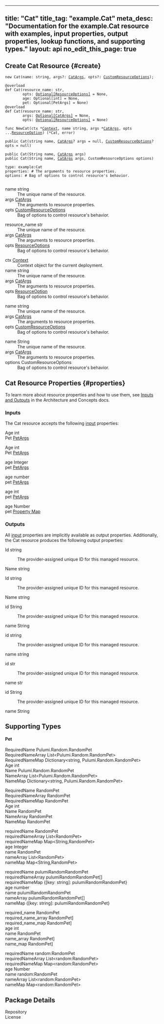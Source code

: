 
---
title: "Cat"
title_tag: "example.Cat"
meta_desc: "Documentation for the example.Cat resource with examples, input properties, output properties, lookup functions, and supporting types."
layout: api
no_edit_this_page: true
---



<!-- WARNING: this file was generated by test. -->
<!-- Do not edit by hand unless you're certain you know what you are doing! -->




## Create Cat Resource {#create}
<div>
<pulumi-chooser type="language" options="typescript,python,go,csharp,java,yaml"></pulumi-chooser>
</div>


<div>
<pulumi-choosable type="language" values="javascript,typescript">
<div class="highlight"><pre class="chroma"><code class="language-typescript" data-lang="typescript"><span class="k">new </span><span class="nx">Cat</span><span class="p">(</span><span class="nx">name</span><span class="p">:</span> <span class="nx">string</span><span class="p">,</span> <span class="nx">args</span><span class="p">?:</span> <span class="nx"><a href="#inputs">CatArgs</a></span><span class="p">,</span> <span class="nx">opts</span><span class="p">?:</span> <span class="nx"><a href="/docs/reference/pkg/nodejs/pulumi/pulumi/#CustomResourceOptions">CustomResourceOptions</a></span><span class="p">);</span></code></pre></div>
</pulumi-choosable>
</div>

<div>
<pulumi-choosable type="language" values="python">
<div class="highlight"><pre class="chroma"><code class="language-python" data-lang="python"><span class=nd>@overload</span>
<span class="k">def </span><span class="nx">Cat</span><span class="p">(</span><span class="nx">resource_name</span><span class="p">:</span> <span class="nx">str</span><span class="p">,</span>
        <span class="nx">opts</span><span class="p">:</span> <span class="nx"><a href="/docs/reference/pkg/python/pulumi/#pulumi.ResourceOptions">Optional[ResourceOptions]</a></span> = None<span class="p">,</span>
        <span class="nx">age</span><span class="p">:</span> <span class="nx">Optional[int]</span> = None<span class="p">,</span>
        <span class="nx">pet</span><span class="p">:</span> <span class="nx">Optional[PetArgs]</span> = None<span class="p">)</span>
<span class=nd>@overload</span>
<span class="k">def </span><span class="nx">Cat</span><span class="p">(</span><span class="nx">resource_name</span><span class="p">:</span> <span class="nx">str</span><span class="p">,</span>
        <span class="nx">args</span><span class="p">:</span> <span class="nx"><a href="#inputs">Optional[CatArgs]</a></span> = None<span class="p">,</span>
        <span class="nx">opts</span><span class="p">:</span> <span class="nx"><a href="/docs/reference/pkg/python/pulumi/#pulumi.ResourceOptions">Optional[ResourceOptions]</a></span> = None<span class="p">)</span></code></pre></div>
</pulumi-choosable>
</div>

<div>
<pulumi-choosable type="language" values="go">
<div class="highlight"><pre class="chroma"><code class="language-go" data-lang="go"><span class="k">func </span><span class="nx">NewCat</span><span class="p">(</span><span class="nx">ctx</span><span class="p"> *</span><span class="nx"><a href="https://pkg.go.dev/github.com/pulumi/pulumi/sdk/v3/go/pulumi?tab=doc#Context">Context</a></span><span class="p">,</span> <span class="nx">name</span><span class="p"> </span><span class="nx">string</span><span class="p">,</span> <span class="nx">args</span><span class="p"> *</span><span class="nx"><a href="#inputs">CatArgs</a></span><span class="p">,</span> <span class="nx">opts</span><span class="p"> ...</span><span class="nx"><a href="https://pkg.go.dev/github.com/pulumi/pulumi/sdk/v3/go/pulumi?tab=doc#ResourceOption">ResourceOption</a></span><span class="p">) (*<span class="nx">Cat</span>, error)</span></code></pre></div>
</pulumi-choosable>
</div>

<div>
<pulumi-choosable type="language" values="csharp">
<div class="highlight"><pre class="chroma"><code class="language-csharp" data-lang="csharp"><span class="k">public </span><span class="nx">Cat</span><span class="p">(</span><span class="nx">string</span><span class="p"> </span><span class="nx">name<span class="p">,</span> <span class="nx"><a href="#inputs">CatArgs</a></span><span class="p">? </span><span class="nx">args = null<span class="p">,</span> <span class="nx"><a href="/docs/reference/pkg/dotnet/Pulumi/Pulumi.CustomResourceOptions.html">CustomResourceOptions</a></span><span class="p">? </span><span class="nx">opts = null<span class="p">)</span></code></pre></div>
</pulumi-choosable>
</div>

<div>
<pulumi-choosable type="language" values="java">
<div class="highlight"><pre class="chroma">
<code class="language-java" data-lang="java"><span class="k">public </span><span class="nx">Cat</span><span class="p">(</span><span class="nx">String</span><span class="p"> </span><span class="nx">name<span class="p">,</span> <span class="nx"><a href="#inputs">CatArgs</a></span><span class="p"> </span><span class="nx">args<span class="p">)</span>
<span class="k">public </span><span class="nx">Cat</span><span class="p">(</span><span class="nx">String</span><span class="p"> </span><span class="nx">name<span class="p">,</span> <span class="nx"><a href="#inputs">CatArgs</a></span><span class="p"> </span><span class="nx">args<span class="p">,</span> <span class="nx">CustomResourceOptions</span><span class="p"> </span><span class="nx">options<span class="p">)</span>
</code></pre></div>
</pulumi-choosable>
</div>

<div>
<pulumi-choosable type="language" values="yaml">
<div class="highlight"><pre class="chroma"><code class="language-yaml" data-lang="yaml">type: <span class="nx">example:Cat</span><span class="p"></span>
<span class="p">properties</span><span class="p">: </span><span class="c">#&nbsp;The arguments to resource properties.</span>
<span class="p"></span><span class="p">options</span><span class="p">: </span><span class="c">#&nbsp;Bag of options to control resource&#39;s behavior.</span>
<span class="p"></span>
</code></pre></div>
</pulumi-choosable>
</div>

<div>
<pulumi-choosable type="language" values="javascript,typescript">

<dl class="resources-properties"><dt
        class="property-required" title="Required">
        <span>name</span>
        <span class="property-indicator"></span>
        <span class="property-type">string</span>
    </dt>
    <dd>The unique name of the resource.</dd><dt
        class="property-optional" title="Optional">
        <span>args</span>
        <span class="property-indicator"></span>
        <span class="property-type"><a href="#inputs">CatArgs</a></span>
    </dt>
    <dd>The arguments to resource properties.</dd><dt
        class="property-optional" title="Optional">
        <span>opts</span>
        <span class="property-indicator"></span>
        <span class="property-type"><a href="/docs/reference/pkg/nodejs/pulumi/pulumi/#CustomResourceOptions">CustomResourceOptions</a></span>
    </dt>
    <dd>Bag of options to control resource&#39;s behavior.</dd></dl>

</pulumi-choosable>
</div>

<div>
<pulumi-choosable type="language" values="python">

<dl class="resources-properties"><dt
        class="property-required" title="Required">
        <span>resource_name</span>
        <span class="property-indicator"></span>
        <span class="property-type">str</span>
    </dt>
    <dd>The unique name of the resource.</dd><dt
        class="property-optional" title="Optional">
        <span>args</span>
        <span class="property-indicator"></span>
        <span class="property-type"><a href="#inputs">CatArgs</a></span>
    </dt>
    <dd>The arguments to resource properties.</dd><dt
        class="property-optional" title="Optional">
        <span>opts</span>
        <span class="property-indicator"></span>
        <span class="property-type"><a href="/docs/reference/pkg/python/pulumi/#pulumi.ResourceOptions">ResourceOptions</a></span>
    </dt>
    <dd>Bag of options to control resource&#39;s behavior.</dd></dl>

</pulumi-choosable>
</div>

<div>
<pulumi-choosable type="language" values="go">

<dl class="resources-properties"><dt
        class="property-optional" title="Optional">
        <span>ctx</span>
        <span class="property-indicator"></span>
        <span class="property-type"><a href="https://pkg.go.dev/github.com/pulumi/pulumi/sdk/v3/go/pulumi?tab=doc#Context">Context</a></span>
    </dt>
    <dd>Context object for the current deployment.</dd><dt
        class="property-required" title="Required">
        <span>name</span>
        <span class="property-indicator"></span>
        <span class="property-type">string</span>
    </dt>
    <dd>The unique name of the resource.</dd><dt
        class="property-optional" title="Optional">
        <span>args</span>
        <span class="property-indicator"></span>
        <span class="property-type"><a href="#inputs">CatArgs</a></span>
    </dt>
    <dd>The arguments to resource properties.</dd><dt
        class="property-optional" title="Optional">
        <span>opts</span>
        <span class="property-indicator"></span>
        <span class="property-type"><a href="https://pkg.go.dev/github.com/pulumi/pulumi/sdk/v3/go/pulumi?tab=doc#ResourceOption">ResourceOption</a></span>
    </dt>
    <dd>Bag of options to control resource&#39;s behavior.</dd></dl>

</pulumi-choosable>
</div>

<div>
<pulumi-choosable type="language" values="csharp">

<dl class="resources-properties"><dt
        class="property-required" title="Required">
        <span>name</span>
        <span class="property-indicator"></span>
        <span class="property-type">string</span>
    </dt>
    <dd>The unique name of the resource.</dd><dt
        class="property-optional" title="Optional">
        <span>args</span>
        <span class="property-indicator"></span>
        <span class="property-type"><a href="#inputs">CatArgs</a></span>
    </dt>
    <dd>The arguments to resource properties.</dd><dt
        class="property-optional" title="Optional">
        <span>opts</span>
        <span class="property-indicator"></span>
        <span class="property-type"><a href="/docs/reference/pkg/dotnet/Pulumi/Pulumi.CustomResourceOptions.html">CustomResourceOptions</a></span>
    </dt>
    <dd>Bag of options to control resource&#39;s behavior.</dd></dl>

</pulumi-choosable>
</div>

<div>
<pulumi-choosable type="language" values="java">

<dl class="resources-properties"><dt
        class="property-required" title="Required">
        <span>name</span>
        <span class="property-indicator"></span>
        <span class="property-type">String</span>
    </dt>
    <dd>The unique name of the resource.</dd><dt
        class="property-required" title="Required">
        <span>args</span>
        <span class="property-indicator"></span>
        <span class="property-type"><a href="#inputs">CatArgs</a></span>
    </dt>
    <dd>The arguments to resource properties.</dd><dt
        class="property-optional" title="Optional">
        <span>options</span>
        <span class="property-indicator"></span>
        <span class="property-type">CustomResourceOptions</span>
    </dt>
    <dd>Bag of options to control resource&#39;s behavior.</dd></dl>

</pulumi-choosable>
</div>

## Cat Resource Properties {#properties}

To learn more about resource properties and how to use them, see [Inputs and Outputs](/docs/intro/concepts/inputs-outputs) in the Architecture and Concepts docs.

### Inputs

The Cat resource accepts the following [input](/docs/intro/concepts/inputs-outputs) properties:



<div>
<pulumi-choosable type="language" values="csharp">
<dl class="resources-properties"><dt class="property-optional"
            title="Optional">
        <span id="age_csharp">
<a data-swiftype-name="resource-property" data-swiftype-type="text" href="#age_csharp" style="color: inherit; text-decoration: inherit;">Age</a>
</span>
        <span class="property-indicator"></span>
        <span class="property-type">int</span>
    </dt>
    <dd></dd><dt class="property-optional"
            title="Optional">
        <span id="pet_csharp">
<a data-swiftype-name="resource-property" data-swiftype-type="text" href="#pet_csharp" style="color: inherit; text-decoration: inherit;">Pet</a>
</span>
        <span class="property-indicator"></span>
        <span class="property-type"><a href="#pet">Pet<wbr>Args</a></span>
    </dt>
    <dd></dd></dl>
</pulumi-choosable>
</div>

<div>
<pulumi-choosable type="language" values="go">
<dl class="resources-properties"><dt class="property-optional"
            title="Optional">
        <span id="age_go">
<a data-swiftype-name="resource-property" data-swiftype-type="text" href="#age_go" style="color: inherit; text-decoration: inherit;">Age</a>
</span>
        <span class="property-indicator"></span>
        <span class="property-type">int</span>
    </dt>
    <dd></dd><dt class="property-optional"
            title="Optional">
        <span id="pet_go">
<a data-swiftype-name="resource-property" data-swiftype-type="text" href="#pet_go" style="color: inherit; text-decoration: inherit;">Pet</a>
</span>
        <span class="property-indicator"></span>
        <span class="property-type"><a href="#pet">Pet<wbr>Args</a></span>
    </dt>
    <dd></dd></dl>
</pulumi-choosable>
</div>

<div>
<pulumi-choosable type="language" values="java">
<dl class="resources-properties"><dt class="property-optional"
            title="Optional">
        <span id="age_java">
<a data-swiftype-name="resource-property" data-swiftype-type="text" href="#age_java" style="color: inherit; text-decoration: inherit;">age</a>
</span>
        <span class="property-indicator"></span>
        <span class="property-type">Integer</span>
    </dt>
    <dd></dd><dt class="property-optional"
            title="Optional">
        <span id="pet_java">
<a data-swiftype-name="resource-property" data-swiftype-type="text" href="#pet_java" style="color: inherit; text-decoration: inherit;">pet</a>
</span>
        <span class="property-indicator"></span>
        <span class="property-type"><a href="#pet">Pet<wbr>Args</a></span>
    </dt>
    <dd></dd></dl>
</pulumi-choosable>
</div>

<div>
<pulumi-choosable type="language" values="javascript,typescript">
<dl class="resources-properties"><dt class="property-optional"
            title="Optional">
        <span id="age_nodejs">
<a data-swiftype-name="resource-property" data-swiftype-type="text" href="#age_nodejs" style="color: inherit; text-decoration: inherit;">age</a>
</span>
        <span class="property-indicator"></span>
        <span class="property-type">number</span>
    </dt>
    <dd></dd><dt class="property-optional"
            title="Optional">
        <span id="pet_nodejs">
<a data-swiftype-name="resource-property" data-swiftype-type="text" href="#pet_nodejs" style="color: inherit; text-decoration: inherit;">pet</a>
</span>
        <span class="property-indicator"></span>
        <span class="property-type"><a href="#pet">Pet<wbr>Args</a></span>
    </dt>
    <dd></dd></dl>
</pulumi-choosable>
</div>

<div>
<pulumi-choosable type="language" values="python">
<dl class="resources-properties"><dt class="property-optional"
            title="Optional">
        <span id="age_python">
<a data-swiftype-name="resource-property" data-swiftype-type="text" href="#age_python" style="color: inherit; text-decoration: inherit;">age</a>
</span>
        <span class="property-indicator"></span>
        <span class="property-type">int</span>
    </dt>
    <dd></dd><dt class="property-optional"
            title="Optional">
        <span id="pet_python">
<a data-swiftype-name="resource-property" data-swiftype-type="text" href="#pet_python" style="color: inherit; text-decoration: inherit;">pet</a>
</span>
        <span class="property-indicator"></span>
        <span class="property-type"><a href="#pet">Pet<wbr>Args</a></span>
    </dt>
    <dd></dd></dl>
</pulumi-choosable>
</div>

<div>
<pulumi-choosable type="language" values="yaml">
<dl class="resources-properties"><dt class="property-optional"
            title="Optional">
        <span id="age_yaml">
<a data-swiftype-name="resource-property" data-swiftype-type="text" href="#age_yaml" style="color: inherit; text-decoration: inherit;">age</a>
</span>
        <span class="property-indicator"></span>
        <span class="property-type">Number</span>
    </dt>
    <dd></dd><dt class="property-optional"
            title="Optional">
        <span id="pet_yaml">
<a data-swiftype-name="resource-property" data-swiftype-type="text" href="#pet_yaml" style="color: inherit; text-decoration: inherit;">pet</a>
</span>
        <span class="property-indicator"></span>
        <span class="property-type"><a href="#pet">Property Map</a></span>
    </dt>
    <dd></dd></dl>
</pulumi-choosable>
</div>


### Outputs

All [input](#inputs) properties are implicitly available as output properties. Additionally, the Cat resource produces the following output properties:



<div>
<pulumi-choosable type="language" values="csharp">
<dl class="resources-properties"><dt class="property-"
            title="">
        <span id="id_csharp">
<a data-swiftype-name="resource-property" data-swiftype-type="text" href="#id_csharp" style="color: inherit; text-decoration: inherit;">Id</a>
</span>
        <span class="property-indicator"></span>
        <span class="property-type">string</span>
    </dt>
    <dd><p>The provider-assigned unique ID for this managed resource.</p>
</dd><dt class="property-"
            title="">
        <span id="name_csharp">
<a data-swiftype-name="resource-property" data-swiftype-type="text" href="#name_csharp" style="color: inherit; text-decoration: inherit;">Name</a>
</span>
        <span class="property-indicator"></span>
        <span class="property-type">string</span>
    </dt>
    <dd></dd></dl>
</pulumi-choosable>
</div>

<div>
<pulumi-choosable type="language" values="go">
<dl class="resources-properties"><dt class="property-"
            title="">
        <span id="id_go">
<a data-swiftype-name="resource-property" data-swiftype-type="text" href="#id_go" style="color: inherit; text-decoration: inherit;">Id</a>
</span>
        <span class="property-indicator"></span>
        <span class="property-type">string</span>
    </dt>
    <dd><p>The provider-assigned unique ID for this managed resource.</p>
</dd><dt class="property-"
            title="">
        <span id="name_go">
<a data-swiftype-name="resource-property" data-swiftype-type="text" href="#name_go" style="color: inherit; text-decoration: inherit;">Name</a>
</span>
        <span class="property-indicator"></span>
        <span class="property-type">string</span>
    </dt>
    <dd></dd></dl>
</pulumi-choosable>
</div>

<div>
<pulumi-choosable type="language" values="java">
<dl class="resources-properties"><dt class="property-"
            title="">
        <span id="id_java">
<a data-swiftype-name="resource-property" data-swiftype-type="text" href="#id_java" style="color: inherit; text-decoration: inherit;">id</a>
</span>
        <span class="property-indicator"></span>
        <span class="property-type">String</span>
    </dt>
    <dd><p>The provider-assigned unique ID for this managed resource.</p>
</dd><dt class="property-"
            title="">
        <span id="name_java">
<a data-swiftype-name="resource-property" data-swiftype-type="text" href="#name_java" style="color: inherit; text-decoration: inherit;">name</a>
</span>
        <span class="property-indicator"></span>
        <span class="property-type">String</span>
    </dt>
    <dd></dd></dl>
</pulumi-choosable>
</div>

<div>
<pulumi-choosable type="language" values="javascript,typescript">
<dl class="resources-properties"><dt class="property-"
            title="">
        <span id="id_nodejs">
<a data-swiftype-name="resource-property" data-swiftype-type="text" href="#id_nodejs" style="color: inherit; text-decoration: inherit;">id</a>
</span>
        <span class="property-indicator"></span>
        <span class="property-type">string</span>
    </dt>
    <dd><p>The provider-assigned unique ID for this managed resource.</p>
</dd><dt class="property-"
            title="">
        <span id="name_nodejs">
<a data-swiftype-name="resource-property" data-swiftype-type="text" href="#name_nodejs" style="color: inherit; text-decoration: inherit;">name</a>
</span>
        <span class="property-indicator"></span>
        <span class="property-type">string</span>
    </dt>
    <dd></dd></dl>
</pulumi-choosable>
</div>

<div>
<pulumi-choosable type="language" values="python">
<dl class="resources-properties"><dt class="property-"
            title="">
        <span id="id_python">
<a data-swiftype-name="resource-property" data-swiftype-type="text" href="#id_python" style="color: inherit; text-decoration: inherit;">id</a>
</span>
        <span class="property-indicator"></span>
        <span class="property-type">str</span>
    </dt>
    <dd><p>The provider-assigned unique ID for this managed resource.</p>
</dd><dt class="property-"
            title="">
        <span id="name_python">
<a data-swiftype-name="resource-property" data-swiftype-type="text" href="#name_python" style="color: inherit; text-decoration: inherit;">name</a>
</span>
        <span class="property-indicator"></span>
        <span class="property-type">str</span>
    </dt>
    <dd></dd></dl>
</pulumi-choosable>
</div>

<div>
<pulumi-choosable type="language" values="yaml">
<dl class="resources-properties"><dt class="property-"
            title="">
        <span id="id_yaml">
<a data-swiftype-name="resource-property" data-swiftype-type="text" href="#id_yaml" style="color: inherit; text-decoration: inherit;">id</a>
</span>
        <span class="property-indicator"></span>
        <span class="property-type">String</span>
    </dt>
    <dd><p>The provider-assigned unique ID for this managed resource.</p>
</dd><dt class="property-"
            title="">
        <span id="name_yaml">
<a data-swiftype-name="resource-property" data-swiftype-type="text" href="#name_yaml" style="color: inherit; text-decoration: inherit;">name</a>
</span>
        <span class="property-indicator"></span>
        <span class="property-type">String</span>
    </dt>
    <dd></dd></dl>
</pulumi-choosable>
</div>







## Supporting Types



<h4 id="pet">Pet</h4>

<div>
<pulumi-choosable type="language" values="csharp">
<dl class="resources-properties"><dt class="property-required"
            title="Required">
        <span id="requiredname_csharp">
<a data-swiftype-name="resource-property" data-swiftype-type="text" href="#requiredname_csharp" style="color: inherit; text-decoration: inherit;">Required<wbr>Name</a>
</span>
        <span class="property-indicator"></span>
        <span class="property-type">Pulumi.<wbr>Random.<wbr>Random<wbr>Pet</span>
    </dt>
    <dd></dd><dt class="property-required"
            title="Required">
        <span id="requirednamearray_csharp">
<a data-swiftype-name="resource-property" data-swiftype-type="text" href="#requirednamearray_csharp" style="color: inherit; text-decoration: inherit;">Required<wbr>Name<wbr>Array</a>
</span>
        <span class="property-indicator"></span>
        <span class="property-type">List&lt;Pulumi.<wbr>Random.<wbr>Random<wbr>Pet&gt;</span>
    </dt>
    <dd></dd><dt class="property-required"
            title="Required">
        <span id="requirednamemap_csharp">
<a data-swiftype-name="resource-property" data-swiftype-type="text" href="#requirednamemap_csharp" style="color: inherit; text-decoration: inherit;">Required<wbr>Name<wbr>Map</a>
</span>
        <span class="property-indicator"></span>
        <span class="property-type">Dictionary&lt;string, Pulumi.<wbr>Random.<wbr>Random<wbr>Pet&gt;</span>
    </dt>
    <dd></dd><dt class="property-optional"
            title="Optional">
        <span id="age_csharp">
<a data-swiftype-name="resource-property" data-swiftype-type="text" href="#age_csharp" style="color: inherit; text-decoration: inherit;">Age</a>
</span>
        <span class="property-indicator"></span>
        <span class="property-type">int</span>
    </dt>
    <dd></dd><dt class="property-optional"
            title="Optional">
        <span id="name_csharp">
<a data-swiftype-name="resource-property" data-swiftype-type="text" href="#name_csharp" style="color: inherit; text-decoration: inherit;">Name</a>
</span>
        <span class="property-indicator"></span>
        <span class="property-type">Pulumi.<wbr>Random.<wbr>Random<wbr>Pet</span>
    </dt>
    <dd></dd><dt class="property-optional"
            title="Optional">
        <span id="namearray_csharp">
<a data-swiftype-name="resource-property" data-swiftype-type="text" href="#namearray_csharp" style="color: inherit; text-decoration: inherit;">Name<wbr>Array</a>
</span>
        <span class="property-indicator"></span>
        <span class="property-type">List&lt;Pulumi.<wbr>Random.<wbr>Random<wbr>Pet&gt;</span>
    </dt>
    <dd></dd><dt class="property-optional"
            title="Optional">
        <span id="namemap_csharp">
<a data-swiftype-name="resource-property" data-swiftype-type="text" href="#namemap_csharp" style="color: inherit; text-decoration: inherit;">Name<wbr>Map</a>
</span>
        <span class="property-indicator"></span>
        <span class="property-type">Dictionary&lt;string, Pulumi.<wbr>Random.<wbr>Random<wbr>Pet&gt;</span>
    </dt>
    <dd></dd></dl>
</pulumi-choosable>
</div>

<div>
<pulumi-choosable type="language" values="go">
<dl class="resources-properties"><dt class="property-required"
            title="Required">
        <span id="requiredname_go">
<a data-swiftype-name="resource-property" data-swiftype-type="text" href="#requiredname_go" style="color: inherit; text-decoration: inherit;">Required<wbr>Name</a>
</span>
        <span class="property-indicator"></span>
        <span class="property-type">Random<wbr>Pet</span>
    </dt>
    <dd></dd><dt class="property-required"
            title="Required">
        <span id="requirednamearray_go">
<a data-swiftype-name="resource-property" data-swiftype-type="text" href="#requirednamearray_go" style="color: inherit; text-decoration: inherit;">Required<wbr>Name<wbr>Array</a>
</span>
        <span class="property-indicator"></span>
        <span class="property-type">Random<wbr>Pet</span>
    </dt>
    <dd></dd><dt class="property-required"
            title="Required">
        <span id="requirednamemap_go">
<a data-swiftype-name="resource-property" data-swiftype-type="text" href="#requirednamemap_go" style="color: inherit; text-decoration: inherit;">Required<wbr>Name<wbr>Map</a>
</span>
        <span class="property-indicator"></span>
        <span class="property-type">Random<wbr>Pet</span>
    </dt>
    <dd></dd><dt class="property-optional"
            title="Optional">
        <span id="age_go">
<a data-swiftype-name="resource-property" data-swiftype-type="text" href="#age_go" style="color: inherit; text-decoration: inherit;">Age</a>
</span>
        <span class="property-indicator"></span>
        <span class="property-type">int</span>
    </dt>
    <dd></dd><dt class="property-optional"
            title="Optional">
        <span id="name_go">
<a data-swiftype-name="resource-property" data-swiftype-type="text" href="#name_go" style="color: inherit; text-decoration: inherit;">Name</a>
</span>
        <span class="property-indicator"></span>
        <span class="property-type">Random<wbr>Pet</span>
    </dt>
    <dd></dd><dt class="property-optional"
            title="Optional">
        <span id="namearray_go">
<a data-swiftype-name="resource-property" data-swiftype-type="text" href="#namearray_go" style="color: inherit; text-decoration: inherit;">Name<wbr>Array</a>
</span>
        <span class="property-indicator"></span>
        <span class="property-type">Random<wbr>Pet</span>
    </dt>
    <dd></dd><dt class="property-optional"
            title="Optional">
        <span id="namemap_go">
<a data-swiftype-name="resource-property" data-swiftype-type="text" href="#namemap_go" style="color: inherit; text-decoration: inherit;">Name<wbr>Map</a>
</span>
        <span class="property-indicator"></span>
        <span class="property-type">Random<wbr>Pet</span>
    </dt>
    <dd></dd></dl>
</pulumi-choosable>
</div>

<div>
<pulumi-choosable type="language" values="java">
<dl class="resources-properties"><dt class="property-required"
            title="Required">
        <span id="requiredname_java">
<a data-swiftype-name="resource-property" data-swiftype-type="text" href="#requiredname_java" style="color: inherit; text-decoration: inherit;">required<wbr>Name</a>
</span>
        <span class="property-indicator"></span>
        <span class="property-type">Random<wbr>Pet</span>
    </dt>
    <dd></dd><dt class="property-required"
            title="Required">
        <span id="requirednamearray_java">
<a data-swiftype-name="resource-property" data-swiftype-type="text" href="#requirednamearray_java" style="color: inherit; text-decoration: inherit;">required<wbr>Name<wbr>Array</a>
</span>
        <span class="property-indicator"></span>
        <span class="property-type">List&lt;Random<wbr>Pet&gt;</span>
    </dt>
    <dd></dd><dt class="property-required"
            title="Required">
        <span id="requirednamemap_java">
<a data-swiftype-name="resource-property" data-swiftype-type="text" href="#requirednamemap_java" style="color: inherit; text-decoration: inherit;">required<wbr>Name<wbr>Map</a>
</span>
        <span class="property-indicator"></span>
        <span class="property-type">Map&lt;String,Random<wbr>Pet&gt;</span>
    </dt>
    <dd></dd><dt class="property-optional"
            title="Optional">
        <span id="age_java">
<a data-swiftype-name="resource-property" data-swiftype-type="text" href="#age_java" style="color: inherit; text-decoration: inherit;">age</a>
</span>
        <span class="property-indicator"></span>
        <span class="property-type">Integer</span>
    </dt>
    <dd></dd><dt class="property-optional"
            title="Optional">
        <span id="name_java">
<a data-swiftype-name="resource-property" data-swiftype-type="text" href="#name_java" style="color: inherit; text-decoration: inherit;">name</a>
</span>
        <span class="property-indicator"></span>
        <span class="property-type">Random<wbr>Pet</span>
    </dt>
    <dd></dd><dt class="property-optional"
            title="Optional">
        <span id="namearray_java">
<a data-swiftype-name="resource-property" data-swiftype-type="text" href="#namearray_java" style="color: inherit; text-decoration: inherit;">name<wbr>Array</a>
</span>
        <span class="property-indicator"></span>
        <span class="property-type">List&lt;Random<wbr>Pet&gt;</span>
    </dt>
    <dd></dd><dt class="property-optional"
            title="Optional">
        <span id="namemap_java">
<a data-swiftype-name="resource-property" data-swiftype-type="text" href="#namemap_java" style="color: inherit; text-decoration: inherit;">name<wbr>Map</a>
</span>
        <span class="property-indicator"></span>
        <span class="property-type">Map&lt;String,Random<wbr>Pet&gt;</span>
    </dt>
    <dd></dd></dl>
</pulumi-choosable>
</div>

<div>
<pulumi-choosable type="language" values="javascript,typescript">
<dl class="resources-properties"><dt class="property-required"
            title="Required">
        <span id="requiredname_nodejs">
<a data-swiftype-name="resource-property" data-swiftype-type="text" href="#requiredname_nodejs" style="color: inherit; text-decoration: inherit;">required<wbr>Name</a>
</span>
        <span class="property-indicator"></span>
        <span class="property-type">pulumi<wbr>Random<wbr>Random<wbr>Pet</span>
    </dt>
    <dd></dd><dt class="property-required"
            title="Required">
        <span id="requirednamearray_nodejs">
<a data-swiftype-name="resource-property" data-swiftype-type="text" href="#requirednamearray_nodejs" style="color: inherit; text-decoration: inherit;">required<wbr>Name<wbr>Array</a>
</span>
        <span class="property-indicator"></span>
        <span class="property-type">pulumi<wbr>Random<wbr>Random<wbr>Pet[]</span>
    </dt>
    <dd></dd><dt class="property-required"
            title="Required">
        <span id="requirednamemap_nodejs">
<a data-swiftype-name="resource-property" data-swiftype-type="text" href="#requirednamemap_nodejs" style="color: inherit; text-decoration: inherit;">required<wbr>Name<wbr>Map</a>
</span>
        <span class="property-indicator"></span>
        <span class="property-type">{[key: string]: pulumi<wbr>Random<wbr>Random<wbr>Pet}</span>
    </dt>
    <dd></dd><dt class="property-optional"
            title="Optional">
        <span id="age_nodejs">
<a data-swiftype-name="resource-property" data-swiftype-type="text" href="#age_nodejs" style="color: inherit; text-decoration: inherit;">age</a>
</span>
        <span class="property-indicator"></span>
        <span class="property-type">number</span>
    </dt>
    <dd></dd><dt class="property-optional"
            title="Optional">
        <span id="name_nodejs">
<a data-swiftype-name="resource-property" data-swiftype-type="text" href="#name_nodejs" style="color: inherit; text-decoration: inherit;">name</a>
</span>
        <span class="property-indicator"></span>
        <span class="property-type">pulumi<wbr>Random<wbr>Random<wbr>Pet</span>
    </dt>
    <dd></dd><dt class="property-optional"
            title="Optional">
        <span id="namearray_nodejs">
<a data-swiftype-name="resource-property" data-swiftype-type="text" href="#namearray_nodejs" style="color: inherit; text-decoration: inherit;">name<wbr>Array</a>
</span>
        <span class="property-indicator"></span>
        <span class="property-type">pulumi<wbr>Random<wbr>Random<wbr>Pet[]</span>
    </dt>
    <dd></dd><dt class="property-optional"
            title="Optional">
        <span id="namemap_nodejs">
<a data-swiftype-name="resource-property" data-swiftype-type="text" href="#namemap_nodejs" style="color: inherit; text-decoration: inherit;">name<wbr>Map</a>
</span>
        <span class="property-indicator"></span>
        <span class="property-type">{[key: string]: pulumi<wbr>Random<wbr>Random<wbr>Pet}</span>
    </dt>
    <dd></dd></dl>
</pulumi-choosable>
</div>

<div>
<pulumi-choosable type="language" values="python">
<dl class="resources-properties"><dt class="property-required"
            title="Required">
        <span id="required_name_python">
<a data-swiftype-name="resource-property" data-swiftype-type="text" href="#required_name_python" style="color: inherit; text-decoration: inherit;">required_<wbr>name</a>
</span>
        <span class="property-indicator"></span>
        <span class="property-type">Random<wbr>Pet</span>
    </dt>
    <dd></dd><dt class="property-required"
            title="Required">
        <span id="required_name_array_python">
<a data-swiftype-name="resource-property" data-swiftype-type="text" href="#required_name_array_python" style="color: inherit; text-decoration: inherit;">required_<wbr>name_<wbr>array</a>
</span>
        <span class="property-indicator"></span>
        <span class="property-type">Random<wbr>Pet]</span>
    </dt>
    <dd></dd><dt class="property-required"
            title="Required">
        <span id="required_name_map_python">
<a data-swiftype-name="resource-property" data-swiftype-type="text" href="#required_name_map_python" style="color: inherit; text-decoration: inherit;">required_<wbr>name_<wbr>map</a>
</span>
        <span class="property-indicator"></span>
        <span class="property-type">Random<wbr>Pet]</span>
    </dt>
    <dd></dd><dt class="property-optional"
            title="Optional">
        <span id="age_python">
<a data-swiftype-name="resource-property" data-swiftype-type="text" href="#age_python" style="color: inherit; text-decoration: inherit;">age</a>
</span>
        <span class="property-indicator"></span>
        <span class="property-type">int</span>
    </dt>
    <dd></dd><dt class="property-optional"
            title="Optional">
        <span id="name_python">
<a data-swiftype-name="resource-property" data-swiftype-type="text" href="#name_python" style="color: inherit; text-decoration: inherit;">name</a>
</span>
        <span class="property-indicator"></span>
        <span class="property-type">Random<wbr>Pet</span>
    </dt>
    <dd></dd><dt class="property-optional"
            title="Optional">
        <span id="name_array_python">
<a data-swiftype-name="resource-property" data-swiftype-type="text" href="#name_array_python" style="color: inherit; text-decoration: inherit;">name_<wbr>array</a>
</span>
        <span class="property-indicator"></span>
        <span class="property-type">Random<wbr>Pet]</span>
    </dt>
    <dd></dd><dt class="property-optional"
            title="Optional">
        <span id="name_map_python">
<a data-swiftype-name="resource-property" data-swiftype-type="text" href="#name_map_python" style="color: inherit; text-decoration: inherit;">name_<wbr>map</a>
</span>
        <span class="property-indicator"></span>
        <span class="property-type">Random<wbr>Pet]</span>
    </dt>
    <dd></dd></dl>
</pulumi-choosable>
</div>

<div>
<pulumi-choosable type="language" values="yaml">
<dl class="resources-properties"><dt class="property-required"
            title="Required">
        <span id="requiredname_yaml">
<a data-swiftype-name="resource-property" data-swiftype-type="text" href="#requiredname_yaml" style="color: inherit; text-decoration: inherit;">required<wbr>Name</a>
</span>
        <span class="property-indicator"></span>
        <span class="property-type">random:Random<wbr>Pet</span>
    </dt>
    <dd></dd><dt class="property-required"
            title="Required">
        <span id="requirednamearray_yaml">
<a data-swiftype-name="resource-property" data-swiftype-type="text" href="#requirednamearray_yaml" style="color: inherit; text-decoration: inherit;">required<wbr>Name<wbr>Array</a>
</span>
        <span class="property-indicator"></span>
        <span class="property-type">List&lt;random:Random<wbr>Pet&gt;</span>
    </dt>
    <dd></dd><dt class="property-required"
            title="Required">
        <span id="requirednamemap_yaml">
<a data-swiftype-name="resource-property" data-swiftype-type="text" href="#requirednamemap_yaml" style="color: inherit; text-decoration: inherit;">required<wbr>Name<wbr>Map</a>
</span>
        <span class="property-indicator"></span>
        <span class="property-type">Map&lt;random:Random<wbr>Pet&gt;</span>
    </dt>
    <dd></dd><dt class="property-optional"
            title="Optional">
        <span id="age_yaml">
<a data-swiftype-name="resource-property" data-swiftype-type="text" href="#age_yaml" style="color: inherit; text-decoration: inherit;">age</a>
</span>
        <span class="property-indicator"></span>
        <span class="property-type">Number</span>
    </dt>
    <dd></dd><dt class="property-optional"
            title="Optional">
        <span id="name_yaml">
<a data-swiftype-name="resource-property" data-swiftype-type="text" href="#name_yaml" style="color: inherit; text-decoration: inherit;">name</a>
</span>
        <span class="property-indicator"></span>
        <span class="property-type">random:Random<wbr>Pet</span>
    </dt>
    <dd></dd><dt class="property-optional"
            title="Optional">
        <span id="namearray_yaml">
<a data-swiftype-name="resource-property" data-swiftype-type="text" href="#namearray_yaml" style="color: inherit; text-decoration: inherit;">name<wbr>Array</a>
</span>
        <span class="property-indicator"></span>
        <span class="property-type">List&lt;random:Random<wbr>Pet&gt;</span>
    </dt>
    <dd></dd><dt class="property-optional"
            title="Optional">
        <span id="namemap_yaml">
<a data-swiftype-name="resource-property" data-swiftype-type="text" href="#namemap_yaml" style="color: inherit; text-decoration: inherit;">name<wbr>Map</a>
</span>
        <span class="property-indicator"></span>
        <span class="property-type">Map&lt;random:Random<wbr>Pet&gt;</span>
    </dt>
    <dd></dd></dl>
</pulumi-choosable>
</div>


<h2 id="package-details">Package Details</h2>
<dl class="package-details">
	<dt>Repository</dt>
	<dd><a href=""></a></dd>
	<dt>License</dt>
	<dd></dd>
</dl>

